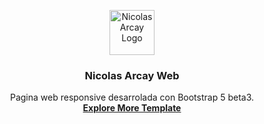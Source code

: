 <p align="center">
  <a href="https://www.nicolasarcay.com/">
    <img src="images/astronauta_nicolas_arcay.png" alt="Nicolas Arcay Logo" width="72" height="72">
  </a>
</p>

<h3 align="center">Nicolas Arcay Web</h3>

<p align="center">
  Pagina web responsive desarrolada con Bootstrap 5 beta3.
  <br>
  <a href="https://www.nicolasarcay.com"><strong>Explore More Template</strong></a>
  <br>
  <br>
</p>